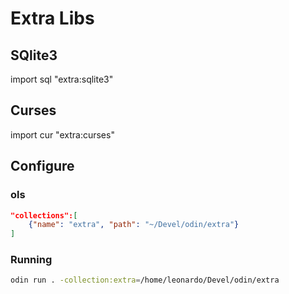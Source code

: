 # Extra Libs

## SQlite3
import sql "extra:sqlite3"

## Curses
import cur "extra:curses"

## Configure
### ols 
```json
"collections":[
    {"name": "extra", "path": "~/Devel/odin/extra"}
]
```
### Running
```sh
odin run . -collection:extra=/home/leonardo/Devel/odin/extra
```


